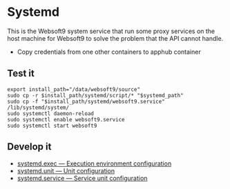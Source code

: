 # Systemd

This is the Websoft9 system service that run some proxy services on the host machine for Websoft9 to solve the problem that the API cannot handle.

- Copy credentials from one other containers to apphub container

## Test it

```
export install_path="/data/websoft9/source"
sudo cp -r $install_path/systemd/script/* "$systemd_path"
sudo cp -f "$install_path/systemd/websoft9.service" /lib/systemd/system/
sudo systemctl daemon-reload
sudo systemctl enable websoft9.service  
sudo systemctl start websoft9
```

## Develop it

* [systemd.exec — Execution environment configuration](https://www.freedesktop.org/software/systemd/man/systemd.exec.html)
* [systemd.unit — Unit configuration](https://www.freedesktop.org/software/systemd/man/systemd.unit.html)
* [systemd.service — Service unit configuration](https://www.freedesktop.org/software/systemd/man/systemd.service.html)